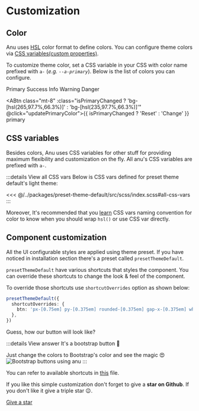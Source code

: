 <script setup lang="ts">
import { useCssVar } from '@vueuse/core';
import { computed } from 'vue';

const primaryColor = useCssVar('--a-primary')
const vpBrandHue = useCssVar('--vp-brand-hue')
const isPrimaryChanged = computed(() => primaryColor.value.startsWith('235'))

const updatePrimaryColor = () => {
    // To update the look & feel of whole template, update VitePress primary color as well
    vpBrandHue.value = isPrimaryChanged.value ? '265' : '235'

    primaryColor.value = `${isPrimaryChanged.value ? '265' : '235'}, 97.7%, 66.3%`
}
</script>

# Customization

## Color

Anu uses [HSL](https://developer.mozilla.org/en-US/docs/Web/CSS/color_value/hsl) color format to define colors. You can configure theme colors via [CSS variables(custom properties)](https://developer.mozilla.org/en-US/docs/Web/CSS/Using_CSS_custom_properties).

To customize theme color, set a CSS variable in your CSS with color name prefixed with `a-` (_e.g. `--a-primary`_). Below is the list of colors you can configure.

<div class="flex gap-6 flex-wrap">
    <ACard variant="fill" color="primary" class="rounded-2xl shadow-2xl shadow-primary shadow-opacity-40 w-26 h-26 font-semibold grid place-items-center">Primary</ACard>
    <ACard variant="fill" color="success" class="rounded-2xl shadow-2xl shadow-success shadow-opacity-40 w-26 h-26 font-semibold grid place-items-center">Success</ACard>
    <ACard variant="fill" color="info" class="rounded-2xl shadow-2xl shadow-info shadow-opacity-40 w-26 h-26 font-semibold grid place-items-center">Info</ACard>
    <ACard variant="fill" color="warning" class="rounded-2xl shadow-2xl shadow-warning shadow-opacity-40 w-26 h-26 font-semibold grid place-items-center">Warning</ACard>
    <ACard variant="fill" color="danger" class="rounded-2xl shadow-2xl shadow-danger shadow-opacity-40 w-26 h-26 font-semibold grid place-items-center">Danger</ACard>
</div>

<ABtn class="mt-8" :class="isPrimaryChanged ? 'bg-[hsl(265,97.7%,66.3%)]' : 'bg-[hsl(235,97.7%,66.3%)]'" @click="updatePrimaryColor">{{ isPrimaryChanged ? 'Reset' : 'Change' }} primary</ABtn>

## CSS variables

Besides colors, Anu uses CSS variables for other stuff for providing maximum flexibility and customization on the fly. All anu's CSS variables are prefixed with `a-`.

:::details View all CSS vars
Below is CSS vars defined for preset theme default's light theme:

<<< @/../packages/preset-theme-default/src/scss/index.scss#all-css-vars
:::

Moreover, It's recommended that you [learn](/development/contributing.html#css-vars) CSS vars naming convention for color to know when you should wrap `hsl()` or use CSS var directly.

## Component customization

All the UI configurable styles are applied using theme preset. If you have noticed in installation section there's a preset called `presetThemeDefault`.

`presetThemeDefault` have various shortcuts that styles the component. You can override these shortcuts to change the look & feel of the component.

To override those shortcuts use `shortcutOverrides` option as shown below:

```ts
presetThemeDefault({
  shortcutOverrides: {
    btn: 'px-[0.75em] py-[0.375em] rounded-[0.375em] gap-x-[0.375em] whitespace-nowrap',
  },
})
```

Guess, how our button will look like?

:::details View answer
It's a bootstrap button 🤯

Just change the colors to Bootstrap's color and see the magic 😍
![Bootstrap buttons using anu](/images/guide/anu-bootstrap-btns.png)
:::

You can refer to available shortcuts in [this](https://github.com/jd-solanki/anu/blob/main/packages/anu-vue/src/presets/theme-default/index.ts) file.

If you like this simple customization don't forget to give a **star on Github**. If you don't like it give a triple star 😉.

<a class="!hover:opacity-100 !no-underline" href="https://github.com/jd-solanki/anu" rel="noopener noreferrer" target="_blank">
    <ABtn class="text-sm my-2" icon="i-bx-star" variant="light" href="https://github.com/jd-solanki/anu" tag="a">
        Give a star
    </ABtn>
</a>
